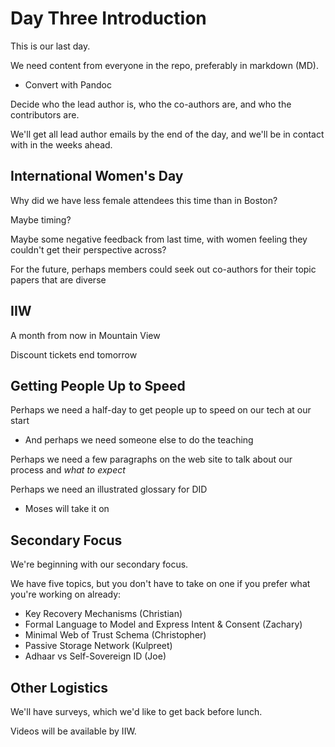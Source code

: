 # Day Three Introduction

This is our last day.

We need content from everyone in the repo, preferably in markdown (MD).
   * Convert with Pandoc

Decide who the lead author is, who the co-authors are, and who the
contributors are.

We'll get all lead author emails by the end of the day, and we'll be
in contact with in the weeks ahead.

## International Women's Day

Why did we have less female attendees this time than in Boston?

Maybe timing?

Maybe some negative feedback from last time, with women feeling they
couldn't get their perspective across?

For the future, perhaps members could seek out co-authors for their
topic papers that are diverse

## IIW

A month from now in Mountain View

Discount tickets end tomorrow

## Getting People Up to Speed

Perhaps we need a half-day to get people up to speed on our tech at
our start

   * And perhaps we need someone else to do the teaching

Perhaps we need a few paragraphs on the web site to talk about our
process and _what to expect_

Perhaps we need an illustrated glossary for DID

   * Moses will take it on

## Secondary Focus

We're beginning with our secondary focus.

We have five topics, but you don't have to take on one if you prefer
what you're working on already:

   * Key Recovery Mechanisms (Christian)
   * Formal Language to Model and Express Intent & Consent (Zachary)
   * Minimal Web of Trust Schema (Christopher)
   * Passive Storage Network (Kulpreet)
   * Adhaar vs Self-Sovereign ID (Joe)

## Other Logistics

We'll have surveys, which we'd like to get back before lunch.

Videos will be available by IIW.
